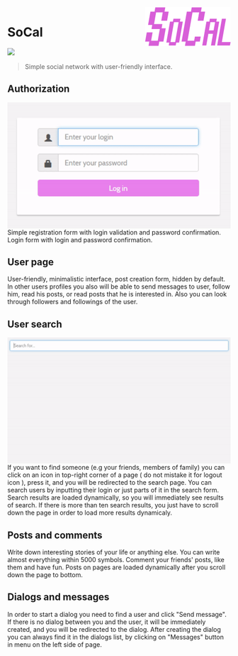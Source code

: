 <img src="https://github.com/Raveleen/SoCal/blob/master/Untitled-2.png" align="right" />

# SoCal

<a href="https://codeclimate.com/github/Raveleen/SoCal"><img src="https://codeclimate.com/github/Raveleen/SoCal/badges/gpa.svg" /></a>
>Simple social network with user-friendly interface.

## Authorization
<img src="https://github.com/Raveleen/SoCal/blob/master/login-input.gif" align="right"/>
Simple registration form with login validation and password confirmation. Login form with login and password confirmation. 

## User page
User-friendly, minimalistic interface, post creation form, hidden by default. In other users profiles you also will be able to send messages to user, follow him, read his posts, or read posts that he is interested in. Also you can look through followers and followings of the user.

## User search
<img src="https://github.com/Raveleen/SoCal/blob/master/user-search.gif" align="right"/>
If you want to find someone (e.g your friends, members of family) you can click on an icon in top-right corner of a page ( do not mistake it for logout icon ), press it, and you will be redirected to the search page. You can search users by inputting their login or just parts of it in the search form. Search results are loaded dynamically, so you will immediately see results of search. If there is more than ten search results, you just have to scroll down the page in order to load more results dynamicaly.

## Posts and comments 
Write down interesting stories of your life or anything else. You can write almost everything within 5000 symbols. Comment your friends' posts, like them and have fun. Posts on pages are loaded dynamically after you scroll down the page to bottom.

## Dialogs and messages
In order to start a dialog you need to find a user and click "Send message". If there is no dialog between you and the user, it will be immediately created, and you will be redirected to the dialog. After creating the dialog you can always find it in the dialogs list, by clicking on "Messages" button in menu on the left side of page.
